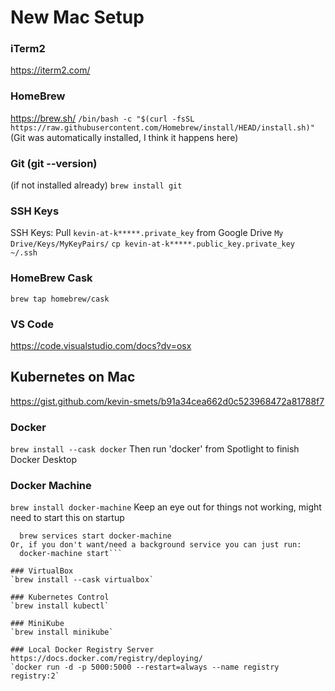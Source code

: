 # New Mac Setup

### iTerm2
https://iterm2.com/

### HomeBrew
https://brew.sh/
`/bin/bash -c "$(curl -fsSL https://raw.githubusercontent.com/Homebrew/install/HEAD/install.sh)"`
(Git was automatically installed, I think it happens here)

### Git (git --version)
(if not installed already)
`brew install git`

### SSH Keys
SSH Keys: Pull `kevin-at-k*****.private_key` from Google Drive `My Drive/Keys/MyKeyPairs/`
`cp kevin-at-k*****.public_key.private_key ~/.ssh`

### HomeBrew Cask
`brew tap homebrew/cask`

### VS Code
https://code.visualstudio.com/docs?dv=osx

## Kubernetes on Mac

https://gist.github.com/kevin-smets/b91a34cea662d0c523968472a81788f7

### Docker
`brew install --cask docker`
Then run 'docker' from Spotlight to finish Docker Desktop

### Docker Machine
`brew install docker-machine`
Keep an eye out for things not working, might need to start this on startup
```To have launchd start docker-machine now and restart at login:
  brew services start docker-machine
Or, if you don't want/need a background service you can just run:
  docker-machine start```

### VirtualBox
`brew install --cask virtualbox`

### Kubernetes Control
`brew install kubectl`

### MiniKube
`brew install minikube`

### Local Docker Registry Server
https://docs.docker.com/registry/deploying/
`docker run -d -p 5000:5000 --restart=always --name registry registry:2`
